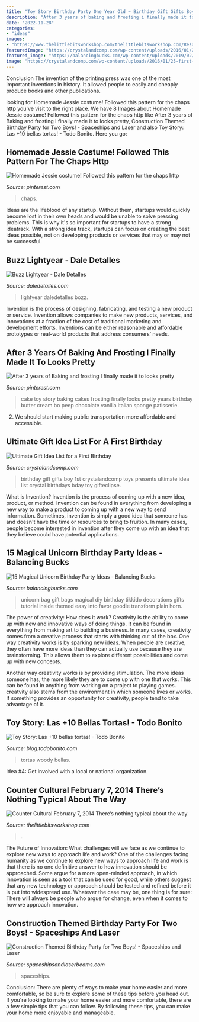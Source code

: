 ```yaml
---
title: "Toy Story Birthday Party One Year Old ~ Birthday Gift Gifts Boy 1st Crystalandcomp Toys Presents Ultimate Idea List Crystal Birthdays Bday Toy Gifteclipse"
description: "After 3 years of baking and frosting i finally made it to looks pretty"
date: "2022-11-28"
categories:
- "ideas"
images:
- "https://www.thelittlebitsworkshop.com/thelittlebitsworkshop.com/Resources/Archive_files/shapeimage_26.png"
featuredImage: "https://crystalandcomp.com/wp-content/uploads/2016/01/25-first-birthday-gift-ideas-.jpg"
featured_image: "https://balancingbucks.com/wp-content/uploads/2019/02/unicorn-gift-bag-7-e1550784363874.jpg"
image: "https://crystalandcomp.com/wp-content/uploads/2016/01/25-first-birthday-gift-ideas-.jpg"
---
```



Conclusion
The invention of the printing press was one of the most important inventions in history. It allowed people to easily and cheaply produce books and other publications.

	

		
looking for Homemade Jessie costume! Followed this pattern for the chaps http you've visit to the right place. We have 8 Images about Homemade Jessie costume! Followed this pattern for the chaps http like After 3 years of Baking and frosting I finally made it to looks pretty, Construction Themed Birthday Party for Two Boys! - Spaceships and Laser and also Toy Story: Las +10 bellas tortas! - Todo Bonito. Here you go:
		
    
## Homemade Jessie Costume! Followed This Pattern For The Chaps Http

<img loading=lazy src="https://i.pinimg.com/736x/4a/fd/4c/4afd4c37a685bed91268450d9b7d4855--jessie-vests.jpg" onerror="this.onerror=null;this.src='https://tse2.mm.bing.net/th?id=OIP.8IBeVg0NkmfDMgTen4o-BwHaJ3&amp;pid=15.1';" alt="Homemade Jessie costume! Followed this pattern for the chaps http">

_Source: pinterest.com_

>chaps. 

	

Ideas are the lifeblood of any startup. Without them, startups would quickly become lost in their own heads and would be unable to solve pressing problems. This is why it's so important for startups to have a strong ideatrack. With a strong idea track, startups can focus on creating the best ideas possible, not on developing products or services that may or may not be successful.

    
## Buzz Lightyear - Dale Detalles

<img loading=lazy src="https://i0.wp.com/www.daledetalles.com/wp-content/uploads/2016/03/10-16.jpg" onerror="this.onerror=null;this.src='https://tse1.mm.bing.net/th?id=OIP.bvGEqXdyvsl_4c-ojoXxYAHaFt&amp;pid=15.1';" alt="Buzz Lightyear - Dale Detalles">

_Source: daledetalles.com_

>lightyear daledetalles bozz. 

	

Invention is the process of designing, fabricating, and testing a new product or service. Invention allows companies to make new products, services, and innovations at a fraction of the cost of traditional marketing and development efforts. Inventions can be either reasonable and affordable prototypes or real-world products that address consumers’ needs.

    
## After 3 Years Of Baking And Frosting I Finally Made It To Looks Pretty

<img loading=lazy src="https://i.pinimg.com/originals/73/10/8c/73108c90bb3b735a2451eac6652aa75f.jpg" onerror="this.onerror=null;this.src='https://tse4.mm.bing.net/th?id=OIP.7M0XDSah4BPHwbGSWaukCgHaJ4&amp;pid=15.1';" alt="After 3 years of Baking and frosting I finally made it to looks pretty">

_Source: pinterest.com_

>cake toy story baking cakes frosting finally looks pretty years birthday butter cream bo peep chocolate vanilla italian sponge patisserie. 

	

2. We should start making public transportation more affordable and accessible.

    
## Ultimate Gift Idea List For A First Birthday

<img loading=lazy src="https://crystalandcomp.com/wp-content/uploads/2016/01/25-first-birthday-gift-ideas-.jpg" onerror="this.onerror=null;this.src='https://tse2.mm.bing.net/th?id=OIP.XPyvW5CGAgt1wl67hzIyhgHaKl&amp;pid=15.1';" alt="Ultimate Gift Idea List for a First Birthday">

_Source: crystalandcomp.com_

>birthday gift gifts boy 1st crystalandcomp toys presents ultimate idea list crystal birthdays bday toy gifteclipse. 

	

What is Invention?
Invention is the process of coming up with a new idea, product, or method. Invention can be found in everything from developing a new way to make a product to coming up with a new way to send information. Sometimes, invention is simply a good idea that someone has and doesn't have the time or resources to bring to fruition. In many cases, people become interested in invention after they come up with an idea that they believe could have potential applications.

    
## 15 Magical Unicorn Birthday Party Ideas - Balancing Bucks

<img loading=lazy src="https://balancingbucks.com/wp-content/uploads/2019/02/unicorn-gift-bag-7-e1550784363874.jpg" onerror="this.onerror=null;this.src='https://tse4.mm.bing.net/th?id=OIP.WrfemVeXmDr7q7nSOMMbjAHaJ8&amp;pid=15.1';" alt="15 Magical Unicorn Birthday Party Ideas - Balancing Bucks">

_Source: balancingbucks.com_

>unicorn bag gift bags magical diy birthday tikkido decorations gifts tutorial inside themed easy into favor goodie transform plain horn. 

	

The power of creativity: How does it work?
Creativity is the ability to come up with new and innovative ways of doing things. It can be found in everything from making art to building a business. In many cases, creativity comes from a creative process that starts with thinking out of the box.
One way creativity works is by sparking new ideas. When people are creative, they often have more ideas than they can actually use because they are brainstorming. This allows them to explore different possibilities and come up with new concepts.

Another way creativity works is by providing stimulation. The more ideas someone has, the more likely they are to come up with one that works. This can be found in anything from working on a project to playing games. creatvity also stems from the environment in which someone lives or works. If something provides an opportunity for creativity, people tend to take advantage of it.

    
## Toy Story: Las +10 Bellas Tortas! - Todo Bonito

<img loading=lazy src="https://static4.todobonito.com/m/2014/10/8380a5d7a92f3c1d807c39ab29604789.jpg" onerror="this.onerror=null;this.src='https://tse2.mm.bing.net/th?id=OIP.0ypo3E7GBvsUyPDBV83ztAHaLI&amp;pid=15.1';" alt="Toy Story: Las +10 bellas tortas! - Todo Bonito">

_Source: blog.todobonito.com_

>tortas woody bellas. 

	

Idea #4: Get involved with a local or national organization.
 

    
## Counter Cultural February 7, 2014 There’s Nothing Typical About The Way

<img loading=lazy src="https://www.thelittlebitsworkshop.com/thelittlebitsworkshop.com/Resources/Archive_files/shapeimage_26.png" onerror="this.onerror=null;this.src='https://tse4.mm.bing.net/th?id=OIP.q_40TRM4m9FPZv3kYp-eBQAAAA&amp;pid=15.1';" alt="Counter Cultural February 7, 2014 There’s nothing typical about the way">

_Source: thelittlebitsworkshop.com_

>. 

	

The Future of Innovation: What challenges will we face as we continue to explore new ways to approach life and work?
One of the challenges facing humanity as we continue to explore new ways to approach life and work is that there is no one definitive answer to how innovation should be approached. Some argue for a more open-minded approach, in which innovation is seen as a tool that can be used for good, while others suggest that any new technology or approach should be tested and refined before it is put into widespread use. Whatever the case may be, one thing is for sure: There will always be people who argue for change, even when it comes to how we approach innovation.

    
## Construction Themed Birthday Party For Two Boys! - Spaceships And Laser

<img loading=lazy src="https://spaceshipsandlaserbeams.com/wp-content/uploads/2015/09/construction-birthday-party-ideas-boy.jpg" onerror="this.onerror=null;this.src='https://tse1.mm.bing.net/th?id=OIP.yqT7JUU5FY3OybvkDLbLmwHaKl&amp;pid=15.1';" alt="Construction Themed Birthday Party for Two Boys! - Spaceships and Laser">

_Source: spaceshipsandlaserbeams.com_

>spaceships. 

	

Conclusion: There are plenty of ways to make your home easier and more comfortable, so be sure to explore some of these tips before you head out.
If you're looking to make your home easier and more comfortable, there are a few simple tips that you can follow. By following these tips, you can make your home more enjoyable and manageable.

